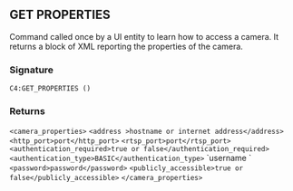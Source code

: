 ## GET PROPERTIES

Command called once by a UI entity to learn how to access a camera. It returns a block of XML reporting the properties of the camera.


### Signature

`C4:GET_PROPERTIES ()`


### Returns

 `<camera_properties>`
  `<address >hostname or internet address</address>`
  `<http_port>port</http_port>`
  `<rtsp_port>port</rtsp_port>`
  `<authentication_required>true or false</authentication_required>`
  `<authentication_type>BASIC</authentication_type>`
  \`<username>username</username>
\`  `<password>password</password>`
  `<publicly_accessible>true or false</publicly_accessible>`
`</camera_properties>`
